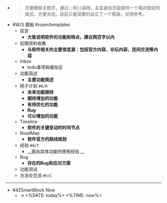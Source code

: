 - > 页面模板主题页，通过`;;`和`jj`调用。主旨是给页面提供一个相对固定的版式，方便浏览。目前只是简要的设立了一个框架，仅供参考。
- #W/S 模板 #roam/templates
    - 前言
        - __大致说明软件的功能和特点，建议两百字以内__
    - 前期资料收集
        - __与软件相关的主要信息源：包括官方内容、论坛内容、民间交流等内容__
    - Inbox
        - todo事项和缓存区
    - 功能简述
        - __主要功能简述__
    - 桃子计划 `#A/R`
        - __未来功能期待__
        - **期待增加的功能**
        - **有待优化的功能**
        - **Bug**
        - **可以增加的功能**
    - Timeline
        - __软件的关键变动的时间节点__
    - RoadMap
        - __软件官方的路线规划__
    - 经验 `#A/T`
        - __面向具体功能的使用经验 __
    - Bug
        - __存在的Bug和应对方案__
    - 功能测试
    - 方法论交流 `#V/C`
- ---
- #42SmartBlock Now
    -  -> <%DATE: today%> <%TIME: now%>
